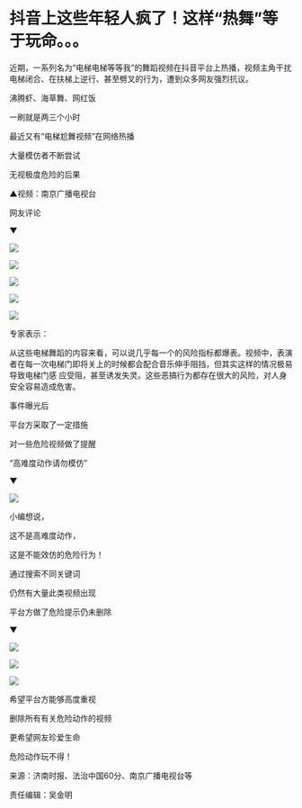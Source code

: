 # 抖音上这些年轻人疯了！这样“热舞”等于玩命。。。

近期，一系列名为“电梯电梯等等我”的舞蹈视频在抖音平台上热播，视频主角干扰电梯闭合、在扶梯上逆行、甚至劈叉的行为，遭到众多网友强烈抗议。

沸腾虾、海草舞、网红饭

一刷就是两三个小时

最近又有“电梯尬舞视频”在网络热播

大量模仿者不断尝试

无视极度危险的后果

▲视频：南京广播电视台

网友评论

▼

![](http://n.sinaimg.cn/front/121/w1080h641/20180709/MUgb-hezpzwt9341688.jpg)

![](http://n.sinaimg.cn/front/209/w1080h729/20180709/JSWZ-hezpzwt9341890.jpg)

![](http://n.sinaimg.cn/front/97/w1080h617/20180709/-qYX-hezpzwt9341933.jpg)

![](http://n.sinaimg.cn/front/758/w1080h478/20180709/9mMZ-hezpzwt9342089.jpg)

![](http://n.sinaimg.cn/front/690/w1080h410/20180709/wuUp-hezpzwt9342155.jpg)

专家表示：

从这些电梯舞蹈的内容来看，可以说几乎每一个的风险指标都爆表。视频中，表演者在每一次电梯门即将关上的时候都会配合音乐伸手阻挡，但其实这样的情况极易导致电梯门感
应受阻，甚至诱发失灵。这些恶搞行为都存在很大的风险，对人身安全容易造成危害。

事件曝光后

平台方采取了一定措施

对一些危险视频做了提醒

“高难度动作请勿模仿”

▼

![](http://n.sinaimg.cn/front/600/w1080h1920/20180709/SZzq-hezpzwt9342246.jpg)

小编想说，

这不是高难度动作，

这是不能效仿的危险行为！

通过搜索不同关键词

仍然有大量此类视频出现

平台方做了危险提示仍未删除

▼

![](http://n.sinaimg.cn/front/393/w1080h1713/20180709/Kpu--hezpzwt9342420.jpg)

![](http://n.sinaimg.cn/front/600/w1080h1920/20180709/q1K3-hezpzwt9342564.jpg)

![](http://n.sinaimg.cn/front/538/w1080h1858/20180709/XniM-hezpzwt9342625.jpg)

希望平台方能够高度重视

删除所有有关危险动作的视频

更希望网友珍爱生命

危险动作玩不得！

来源：济南时报、法治中国60分、南京广播电视台等

责任编辑：吴金明

